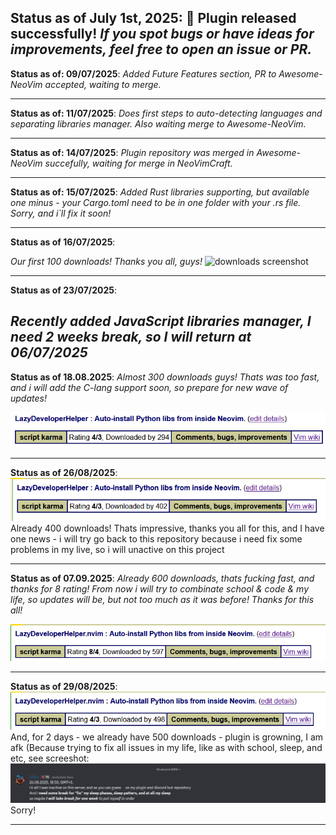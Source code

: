 <b>Status as of July 1st, 2025</b>:
🎉 Plugin released successfully!
*If you spot bugs or have ideas for improvements, feel free to open an issue or PR.*
---

<b>Status as of: 09/07/2025</b>:
*Added Future Features section, PR to Awesome-NeoVim accepted, waiting to merge.*

---

<b>Status as of: 11/07/2025</b>:
*Does first steps to auto-detecting languages and separating libraries manager. Also waiting merge to Awesome-NeoVim.*

---
<b>Status as of: 14/07/2025</b>:
*Plugin repository was merged in Awesome-NeoVim succefully, waiting for merge in NeoVimCraft.*

---
<b>Status as of: 15/07/2025</b>:
*Added Rust libraries supporting, but available one minus - your Cargo.toml need to be in one folder with your .rs file. Sorry, and i`ll fix it soon!*

---
<b>Status as of 16/07/2025</b>:

*Our first 100 downloads! Thanks you all, guys!*
![downloads screenshot](images/downloads.png)

---
<b>Status as of 23/07/2025</b>:

*Recently added JavaScript libraries manager, I need 2 weeks break, so I will return at 06/07/2025*
---
<b>Status as of 18.08.2025</b>:
*Almost 300 downloads guys! Thats was too fast, and i will add the C-lang support soon, so prepare for new wave of updates!*

![downloading stats](images/295_downloading.png)

---

<b>Status as of 26/08/2025</b>:
![400 downloads](./images/400_downloads.png) 
Already 400 downloads! Thats impressive, thanks you all for this, and I have one news - i will try go back to this repository because i need fix some problems in my live, so i will unactive on this project

---
<b>Status as of 07.09.2025</b>:
*Already 600 downloads, thats fucking fast, and thanks for 8 rating! From now i will try to combinate school & code & my life, so updates will be, but not too much as it was before! Thanks for this all!*

![downloads stat](images/almost_600_downloads.png)

---
<b>Status as of 29/08/2025</b>:
![500 downloads](./images/almost_500_downloads.png)
And, for 2 days - we already have 500 downloads - plugin is growning, I am afk (Because trying to fix all issues in my life, like as with school, sleep, and etc, see screeshot:
![Discord screenshot](./images/screenshot_from_discord.png)
Sorry!

---
